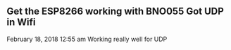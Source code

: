 ## Get the ESP8266 working with BNO055 Got UDP in Wifi

February 18, 2018 12:55 am
Working really well for UDP
